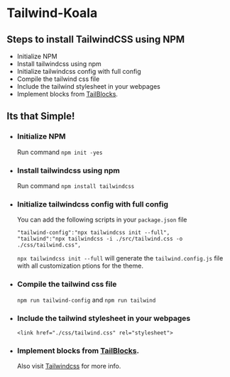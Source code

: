 # Tailwind-Koala

## Steps to install TailwindCSS using NPM
- Initialize NPM
- Install tailwindcss using npm
- Initialize tailwindcss config with full config
- Compile the tailwind css file
- Include the tailwind stylesheet in your webpages
- Implement blocks from [TailBlocks](https://tailblocks.cc/).

## Its that Simple!

- ### Initialize NPM
  Run command `npm init -yes`

- ### Install tailwindcss using npm
  Run command `npm install tailwindcss`

- ### Initialize tailwindcss config with full config
  You can add the following scripts in your `package.json` file
  ```@json
  "tailwind-config":"npx tailwindcss init --full",
  "tailwind":"npx tailwindcss -i ./src/tailwind.css -o ./css/tailwind.css",
  ```
  `npx tailwindcss init --full` will generate the `tailwind.config.js` file with all customization ptions for the theme.
- ### Compile the tailwind css file
  `npm run tailwind-config` and
  `npm run tailwind`
- ### Include the tailwind stylesheet in your webpages
  ```@html
  <link href="./css/tailwind.css" rel="stylesheet">
  ```
- ### Implement blocks from [TailBlocks](https://tailblocks.cc/).
  Also visit [Tailwindcss](https://tailwindcss.com/docs/) for more info. 
